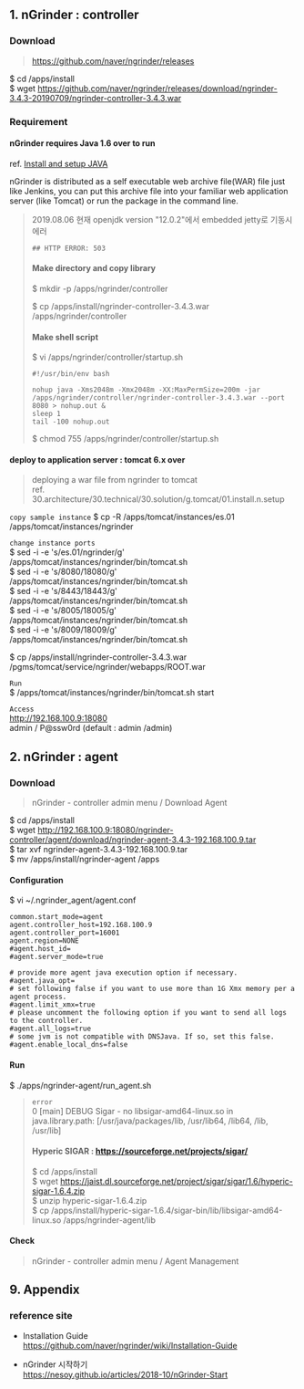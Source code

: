 ## 1. nGrinder : controller

### Download
>https://github.com/naver/ngrinder/releases

$ cd /apps/install  
$ wget https://github.com/naver/ngrinder/releases/download/ngrinder-3.4.3-20190709/ngrinder-controller-3.4.3.war

### Requirement

#### nGrinder requires Java 1.6 over to run
ref. [Install and setup JAVA](../AA/install.n.setup.java.md)

nGrinder is distributed as a self executable web archive file(WAR) file just like Jenkins, you can put this archive file into your familiar web application server (like Tomcat) or run the package in the command line.

>2019.08.06 현재 openjdk version "12.0.2"에서 embedded jetty로 기동시 에러 
>```
>## HTTP ERROR: 503
>```
>
>#### Make directory and copy library
>$ mkdir -p /apps/ngrinder/controller
>
>$ cp /apps/install/ngrinder-controller-3.4.3.war /apps/ngrinder/controller
>
>#### Make shell script
>$ vi /apps/ngrinder/controller/startup.sh
>```
>#!/usr/bin/env bash
>
>nohup java -Xms2048m -Xmx2048m -XX:MaxPermSize=200m -jar /apps/ngrinder/controller/ngrinder-controller-3.4.3.war --port 8080 > nohup.out &
>sleep 1
>tail -100 nohup.out
>```
>
>$ chmod 755 /apps/ngrinder/controller/startup.sh

#### deploy to application server : tomcat 6.x over
>deploying a war file from ngrinder to tomcat  
>ref. 30.architecture/30.technical/30.solution/g.tomcat/01.install.n.setup

`copy sample instance`
$ cp -R /apps/tomcat/instances/es.01 /apps/tomcat/instances/ngrinder

`change instance ports`  
$ sed -i -e 's/es.01/ngrinder/g' /apps/tomcat/instances/ngrinder/bin/tomcat.sh  
$ sed -i -e 's/8080/18080/g' /apps/tomcat/instances/ngrinder/bin/tomcat.sh  
$ sed -i -e 's/8443/18443/g' /apps/tomcat/instances/ngrinder/bin/tomcat.sh  
$ sed -i -e 's/8005/18005/g' /apps/tomcat/instances/ngrinder/bin/tomcat.sh  
$ sed -i -e 's/8009/18009/g' /apps/tomcat/instances/ngrinder/bin/tomcat.sh

$ cp /apps/install/ngrinder-controller-3.4.3.war /pgms/tomcat/service/ngrinder/webapps/ROOT.war

`Run`  
$ /apps/tomcat/instances/ngrinder/bin/tomcat.sh start

`Access`  
http://192.168.100.9:18080  
admin / P@ssw0rd (default  : admin /admin)

## 2. nGrinder : agent

### Download
> nGrinder - controller admin menu / Download Agent

$ cd /apps/install  
$ wget http://192.168.100.9:18080/ngrinder-controller/agent/download/ngrinder-agent-3.4.3-192.168.100.9.tar  
$ tar xvf ngrinder-agent-3.4.3-192.168.100.9.tar  
$ mv /apps/install/ngrinder-agent /apps

#### Configuration
$ vi ~/.ngrinder_agent/agent.conf
```
common.start_mode=agent
agent.controller_host=192.168.100.9
agent.controller_port=16001
agent.region=NONE
#agent.host_id=
#agent.server_mode=true

# provide more agent java execution option if necessary.
#agent.java_opt=
# set following false if you want to use more than 1G Xmx memory per a agent process.
#agent.limit_xmx=true
# please uncomment the following option if you want to send all logs to the controller.
#agent.all_logs=true
# some jvm is not compatible with DNSJava. If so, set this false.
#agent.enable_local_dns=false
```

#### Run
$ ./apps/ngrinder-agent/run_agent.sh
> `error`  
0 [main] DEBUG Sigar  - no libsigar-amd64-linux.so in java.library.path: [/usr/java/packages/lib, /usr/lib64, /lib64, /lib, /usr/lib]
>
>#### Hyperic SIGAR : https://sourceforge.net/projects/sigar/
>$ cd /apps/install  
$ wget https://jaist.dl.sourceforge.net/project/sigar/sigar/1.6/hyperic-sigar-1.6.4.zip  
$ unzip hyperic-sigar-1.6.4.zip  
$ cp /apps/install/hyperic-sigar-1.6.4/sigar-bin/lib/libsigar-amd64-linux.so /apps/ngrinder-agent/lib

#### Check
> nGrinder - controller admin menu / Agent Management

## 9. Appendix

### reference site

* Installation Guide  
https://github.com/naver/ngrinder/wiki/Installation-Guide

+ nGrinder 시작하기  
https://nesoy.github.io/articles/2018-10/nGrinder-Start


